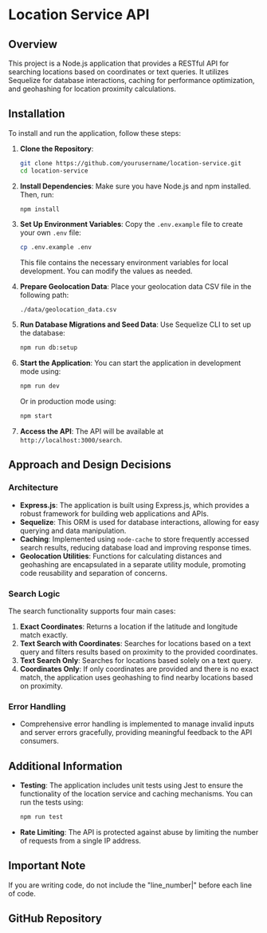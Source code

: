 # Location Service API

## Overview

This project is a Node.js application that provides a RESTful API for searching locations based on coordinates or text queries. It utilizes Sequelize for database interactions, caching for performance optimization, and geohashing for location proximity calculations.

## Installation

To install and run the application, follow these steps:

1. **Clone the Repository**:
   ```bash
   git clone https://github.com/yourusername/location-service.git
   cd location-service
   ```

2. **Install Dependencies**:
   Make sure you have Node.js and npm installed. Then, run:
   ```bash
   npm install
   ```

3. **Set Up Environment Variables**:
   Copy the `.env.example` file to create your own `.env` file:
   ```bash
   cp .env.example .env
   ```
   This file contains the necessary environment variables for local development. You can modify the values as needed.

4. **Prepare Geolocation Data**:
   Place your geolocation data CSV file in the following path:
   ```
   ./data/geolocation_data.csv
   ```

5. **Run Database Migrations and Seed Data**:
   Use Sequelize CLI to set up the database:
   ```bash
   npm run db:setup
   ```

6. **Start the Application**:
   You can start the application in development mode using:
   ```bash
   npm run dev
   ```
   Or in production mode using:
   ```bash
   npm start
   ```

7. **Access the API**:
   The API will be available at `http://localhost:3000/search`.

## Approach and Design Decisions

### Architecture
- **Express.js**: The application is built using Express.js, which provides a robust framework for building web applications and APIs.
- **Sequelize**: This ORM is used for database interactions, allowing for easy querying and data manipulation.
- **Caching**: Implemented using `node-cache` to store frequently accessed search results, reducing database load and improving response times.
- **Geolocation Utilities**: Functions for calculating distances and geohashing are encapsulated in a separate utility module, promoting code reusability and separation of concerns.

### Search Logic
The search functionality supports four main cases:
1. **Exact Coordinates**: Returns a location if the latitude and longitude match exactly.
2. **Text Search with Coordinates**: Searches for locations based on a text query and filters results based on proximity to the provided coordinates.
3. **Text Search Only**: Searches for locations based solely on a text query.
4. **Coordinates Only**: If only coordinates are provided and there is no exact match, the application uses geohashing to find nearby locations based on proximity.

### Error Handling
- Comprehensive error handling is implemented to manage invalid inputs and server errors gracefully, providing meaningful feedback to the API consumers.

## Additional Information
- **Testing**: The application includes unit tests using Jest to ensure the functionality of the location service and caching mechanisms. You can run the tests using:
   ```bash
   npm run test
   ```
- **Rate Limiting**: The API is protected against abuse by limiting the number of requests from a single IP address.

## Important Note
If you are writing code, do not include the "line_number|" before each line of code.

## GitHub Repository
